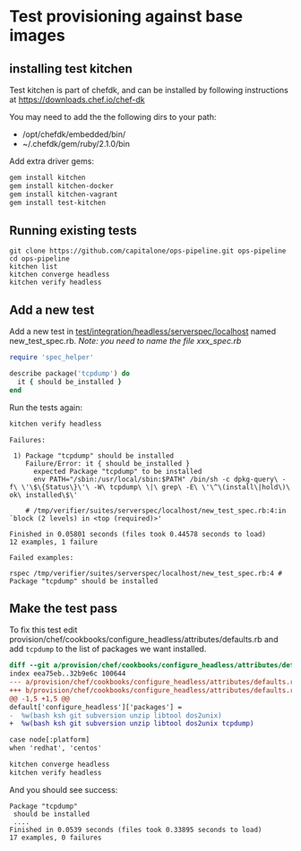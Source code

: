 # Test provisioning against base images

## installing test kitchen

Test kitchen is part of chefdk, and can be installed by following instructions at https://downloads.chef.io/chef-dk

You may need to add the the following dirs to your path:
* /opt/chefdk/embedded/bin/
* ~/.chefdk/gem/ruby/2.1.0/bin

Add extra driver gems:
``` bash
gem install kitchen
gem install kitchen-docker
gem install kitchen-vagrant
gem install test-kitchen
```

## Running existing tests
```
git clone https://github.com/capitalone/ops-pipeline.git ops-pipeline
cd ops-pipeline
kitchen list
kitchen converge headless
kitchen verify headless
```

## Add a new test
Add a new test in [test/integration/headless/serverspec/localhost](/test/integration/headless/serverspec/localhost) named new_test_spec.rb.  *Note: you need to name the file xxx_spec.rb*

``` ruby
require 'spec_helper'

describe package('tcpdump') do
  it { should be_installed }
end
```

Run the tests again:

``` bash
kitchen verify headless
```

```
Failures:

 1) Package "tcpdump" should be installed
    Failure/Error: it { should be_installed }
      expected Package "tcpdump" to be installed
      env PATH="/sbin:/usr/local/sbin:$PATH" /bin/sh -c dpkg-query\ -f\ \'\$\{Status\}\'\ -W\ tcpdump\ \|\ grep\ -E\ \'\^\(install\|hold\)\ ok\ installed\$\'

    # /tmp/verifier/suites/serverspec/localhost/new_test_spec.rb:4:in `block (2 levels) in <top (required)>'

Finished in 0.05801 seconds (files took 0.44578 seconds to load)
12 examples, 1 failure

Failed examples:

rspec /tmp/verifier/suites/serverspec/localhost/new_test_spec.rb:4 # Package "tcpdump" should be installed
```

## Make the test pass

To fix this test edit provision/chef/cookbooks/configure_headless/attributes/defaults.rb
 and add `tcpdump` to the list of packages we want installed.

 ``` diff
diff --git a/provision/chef/cookbooks/configure_headless/attributes/defaults.rb b/provision/chef/cookbooks/configure_headless/attributes/defaults.rb
index eea75eb..32b9e6c 100644
--- a/provision/chef/cookbooks/configure_headless/attributes/defaults.rb
+++ b/provision/chef/cookbooks/configure_headless/attributes/defaults.rb
@@ -1,5 +1,5 @@
default['configure_headless']['packages'] =
-  %w(bash ksh git subversion unzip libtool dos2unix)
+  %w(bash ksh git subversion unzip libtool dos2unix tcpdump)

case node[:platform]
when 'redhat', 'centos'
 ```

``` bash
kitchen converge headless
kitchen verify headless
```

And you should see success:
```
Package "tcpdump"
 should be installed
 ....
Finished in 0.0539 seconds (files took 0.33895 seconds to load)
17 examples, 0 failures
```
